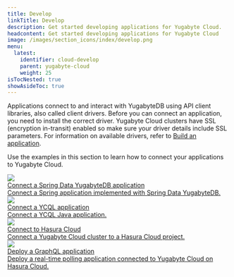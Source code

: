 ```yaml
---
title: Develop
linkTitle: Develop
description: Get started developing applications for Yugabyte Cloud.
headcontent: Get started developing applications for Yugabyte Cloud
image: /images/section_icons/index/develop.png
menu:
  latest:
    identifier: cloud-develop
    parent: yugabyte-cloud
    weight: 25
isTocNested: true
showAsideToc: true
---
```


Applications connect to and interact with YugabyteDB using API client libraries, also called client drivers. Before you can connect an application, you need to install the correct driver. Yugabyte Cloud clusters have SSL (encryption in-transit) enabled so make sure your driver details include SSL parameters. For information on available drivers, refer to [Build an application](../../quick-start/build-apps).

Use the examples in this section to learn how to connect your applications to Yugabyte Cloud.

<div class="row">

  <div class="col-12 col-md-6 col-lg-12 col-xl-6">
    <a class="section-link icon-offset" href="../cloud-basics/connect-application/">
      <div class="head">
        <img class="icon" src="/images/section_icons/develop/learn.png" aria-hidden="true" />
        <div class="title">Connect a Spring Data YugabyteDB application</div>
      </div>
      <div class="body">
        Connect a Spring application implemented with Spring Data YugabyteDB.
      </div>
    </a>
  </div>

  <div class="col-12 col-md-6 col-lg-12 col-xl-6">
    <a class="section-link icon-offset" href="connect-ycql-application/">
      <div class="head">
        <img class="icon" src="/images/section_icons/develop/learn.png" aria-hidden="true" />
        <div class="title">Connect a YCQL application</div>
      </div>
      <div class="body">
        Connect a YCQL Java application.
      </div>
    </a>
  </div>
<!--
  <div class="col-12 col-md-6 col-lg-12 col-xl-6">
    <a class="section-link icon-offset" href="../cloud-basics/connect-application/">
      <div class="head">
        <img class="icon" src="/images/section_icons/develop/learn.png" aria-hidden="true" />
        <div class="title">Connect a Spring Boot application</div>
      </div>
      <div class="body">
        Connect a Spring Boot application to Yugabyte Cloud.
      </div>
    </a>
  </div>
-->
<!--
  <div class="col-12 col-md-6 col-lg-12 col-xl-6">
    <a class="section-link icon-offset" href="spring-boot/">
      <div class="head">
        <img class="icon" src="/images/section_icons/develop/learn.png" aria-hidden="true" />
        <div class="title">Deploy a Spring Boot application on K8s</div>
      </div>
      <div class="body">
        Deploy a Spring Boot application connected to Yugabyte Cloud on Kubernetes.
      </div>
    </a>
  </div>
-->
  <div class="col-12 col-md-6 col-lg-12 col-xl-6">
    <a class="section-link icon-offset" href="hasura-cloud/">
      <div class="head">
        <img class="icon" src="/images/section_icons/develop/real-world-apps.png" aria-hidden="true" />
        <div class="title">Connect to Hasura Cloud</div>
      </div>
      <div class="body">
        Connect a Yugabyte Cloud cluster to a Hasura Cloud project.
      </div>
    </a>
  </div>

  <div class="col-12 col-md-6 col-lg-12 col-xl-6">
    <a class="section-link icon-offset" href="hasura-sample-app/">
      <div class="head">
        <img class="icon" src="/images/section_icons/develop/real-world-apps.png" aria-hidden="true" />
        <div class="title">Deploy a GraphQL application</div>
      </div>
      <div class="body">
        Deploy a real-time polling application connected to Yugabyte Cloud on Hasura Cloud.
      </div>
    </a>
  </div>

</div>
